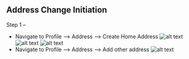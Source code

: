 Address Change Initiation
---------
Step 1 – 
- Navigate to Profile --> Address --> Create Home Address
![alt text](../../images/bpm/Create_Home_Address.png "Address Update Process")
![alt text](../../images/bpm/Creating_Home_Address.png "Address Update Process")
![alt text](../../images/bpm/Update_Address_Process.png "Address Update Process")
- Navigate to Profile --> Address --> Add other address
![alt text](../../images/bpm/add_other_addresstype.png "Address Update Process")



